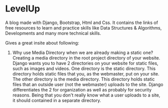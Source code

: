 # LevelUp
A blog made with Django, Bootstrap, Html and Css. 
It contains the links of free resources to learn and practice skills like Data Structures & Algorithms, Developments and many more technical skills.

Gives a great insite about following:
1) Why use Media Directory when we are already making a static one?
   Creating a media directory in the root project directory of your website.
   Django wants you to have 2 directories on your website for static files, such as images and videos.
   One directory is the static directory. This directory holds static files that you, as the webmaster, put on your site.
   The other directory is the media directory. This directory holds static files that an outside user (not the webmaster) uploads to the site.
   Django differentiates the 2 for organization as well as probably for security reasons. Being that you don't really know what a user uploads to a site, it should contained in a    separate directory.

